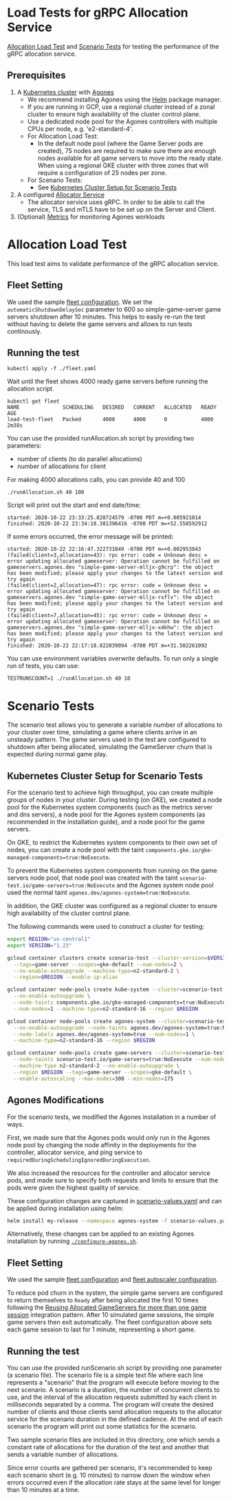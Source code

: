 # Load Tests for gRPC Allocation Service

[Allocation Load Test](#allocation-load-test) and [Scenario Tests](#scenario-tests)
for testing the performance of the gRPC allocation service.

## Prerequisites

1. A [Kubernetes cluster](https://agones.dev/site/docs/installation/creating-cluster/) with [Agones](https://agones.dev/site/docs/installation/install-agones/)
    - We recommend installing Agones using the [Helm](https://agones.dev/site/docs/installation/install-agones/helm/) package manager.
    - If you are running in GCP, use a regional cluster instead of a zonal cluster to ensure high availability of the cluster control plane.
    - Use a dedicated node pool for the Agones controllers with multiple CPUs per node, e.g. 'e2-standard-4'.
    - For Allocation Load Test:
      - In the default node pool (where the Game Server pods are created), 75 nodes are required to make sure there are enough nodes available for all game servers to move into the ready state. When using a regional GKE cluster with three zones that will require a configuration of 25 nodes per zone.
    - For Scenario Tests:
      - See [Kubernetes Cluster Setup for Scenario Tests](#kubernetes-cluster-setup-for-scenario-tests)
2. A configured [Allocator Service](https://agones.dev/site/docs/advanced/allocator-service/)
    - The allocator service uses gRPC. In order to be able to call the service, TLS
and mTLS have to be set up on the Server and Client.
3. (Optional) [Metrics](https://agones.dev/site/docs/guides/metrics/) for monitoring Agones workloads

# Allocation Load Test

This load test aims to validate performance of the gRPC allocation service.

## Fleet Setting

We used the sample [fleet configuration](./fleet.yaml). We set the `automaticShutdownDelaySec` parameter to 600 so simple-game-server game servers shutdown after 10
minutes. This helps to easily re-run the test without having to delete the game servers and allows to run tests continously.


## Running the test

```
kubectl apply -f ./fleet.yaml
````
Wait until the fleet shows 4000 ready game servers before running the allocation script.
```
kubectl get fleet
NAME              SCHEDULING   DESIRED   CURRENT   ALLOCATED   READY   AGE
load-test-fleet   Packed       4000      4000      0           4000    2m38s
```

You can use the provided runAllocation.sh script by providing two parameters:
- number of clients (to do parallel allocations)
- number of allocations for client

For making 4000 allocations calls, you can provide 40 and 100

```
./runAllocation.sh 40 100
```

Script will print out the start and end date/time:
```
started: 2020-10-22 23:33:25.828724579 -0700 PDT m=+0.005921014
finished: 2020-10-22 23:34:18.381396416 -0700 PDT m=+52.558592912
```

If some errors occurred, the error message will be printed:
```
started: 2020-10-22 22:16:47.322731849 -0700 PDT m=+0.002953843
(failed(client=3,allocation=43): rpc error: code = Unknown desc = error updating allocated gameserver: Operation cannot be fulfilled on gameservers.agones.dev "simple-game-server-mlljx-g9crp": the object has been modified; please apply your changes to the latest version and try again
(failed(client=2,allocation=47): rpc error: code = Unknown desc = error updating allocated gameserver: Operation cannot be fulfilled on gameservers.agones.dev "simple-game-server-mlljx-rxflv": the object has been modified; please apply your changes to the latest version and try again
(failed(client=7,allocation=45): rpc error: code = Unknown desc = error updating allocated gameserver: Operation cannot be fulfilled on gameservers.agones.dev "simple-game-server-mlljx-x4khw": the object has been modified; please apply your changes to the latest version and try again
finished: 2020-10-22 22:17:18.822039094 -0700 PDT m=+31.502261092
```

You can use environment variables overwrite defaults. To run only a single run of tests, you can use:
```
TESTRUNSCOUNT=1 ./runAllocation.sh 40 10
```


# Scenario Tests

The scenario test allows you to generate a variable number of allocations to
your cluster over time, simulating a game where clients arrive in an unsteady
pattern. The game servers used in the test are configured to shutdown after
being allocated, simulating the GameServer churn that is expected during
normal game play.

## Kubernetes Cluster Setup for Scenario Tests

For the scenario test to achieve high throughput, you can create multiple groups
of nodes in your cluster. During testing (on GKE), we created a node pool for
the Kubernetes system components (such as the metrics server and dns servers), a
node pool for the Agones system components (as recommended in the installation
guide), and a node pool for the game servers.

On GKE, to restrict the Kubernetes system components to their own set of nodes,
you can create a node pool with the taint
`components.gke.io/gke-managed-components=true:NoExecute`.

To prevent the Kubernetes system components from running on the game servers
node pool, that node pool was created with the taint
`scenario-test.io/game-servers=true:NoExecute`
and the Agones system node pool used the normal taint
`agones.dev/agones-system=true:NoExecute`.

In addition, the GKE cluster was configured as a regional cluster to ensure high
availability of the cluster control plane.

The following commands were used to construct a cluster for testing:

```bash
export REGION="us-central1"
export VERSION="1.23"

gcloud container clusters create scenario-test --cluster-version=$VERSION \
  --tags=game-server --scopes=gke-default --num-nodes=2 \
  --no-enable-autoupgrade --machine-type=n2-standard-2 \
  --region=$REGION --enable-ip-alias

gcloud container node-pools create kube-system --cluster=scenario-test \
  --no-enable-autoupgrade \
  --node-taints components.gke.io/gke-managed-components=true:NoExecute \
  --num-nodes=1 --machine-type=n2-standard-16 --region $REGION

gcloud container node-pools create agones-system --cluster=scenario-test \
  --no-enable-autoupgrade --node-taints agones.dev/agones-system=true:NoExecute \
  --node-labels agones.dev/agones-system=true --num-nodes=1 \
  --machine-type=n2-standard-16 --region $REGION

gcloud container node-pools create game-servers --cluster=scenario-test \
  --node-taints scenario-test.io/game-servers=true:NoExecute --num-nodes=1 \
  --machine-type n2-standard-2 --no-enable-autoupgrade \
  --region $REGION --tags=game-server --scopes=gke-default \
  --enable-autoscaling --max-nodes=300 --min-nodes=175
```

## Agones Modifications

For the scenario tests, we modified the Agones installation in a number of ways.

First, we made sure that the Agones pods would _only_ run in the Agones node
pool by changing the node affinity in the deployments for the controller,
allocator service, and ping service to
`requiredDuringSchedulingIgnoredDuringExecution`.

We also increased the resources for the controller and allocator service pods,
and made sure to specify both requests and limits to ensure that the pods were
given the highest quality of service.

These configuration changes are captured in
[scenario-values.yaml](scenario-values.yaml) and can be applied during
installation using helm:

```bash
helm install my-release --namespace agones-system -f scenario-values.yaml agones/agones --create-namespace
```

Alternatively, these changes can be applied to an existing Agones installation
by running [`./configure-agones.sh`](configure-agones.sh).

## Fleet Setting

We used the sample [fleet configuration](./scenario-fleet.yaml) and [fleet autoscaler configuration](./autoscaler.yaml).

To reduce pod churn in the system, the simple game servers are configured to
return themselves to `Ready` after being allocated the first 10 times following
the [Reusing Allocated GameServers for more than one game
session](https://agones.dev/site/docs/integration-patterns/reusing-gameservers/)
integration pattern. After 10 simulated game sessions, the simple game servers
then exit automatically. The fleet configuration above sets each game session to
last for 1 minute, representing a short game.

## Running the test

You can use the provided runScenario.sh script by providing one parameter (a
scenario file). The scenario file is a simple text file where each line
represents a "scenario" that the program will execute before moving to the next
scenario. A scenario is a duration, the number of concurrent clients to use, and
the interval of the allocation requests submitted by each client in milliseconds
separated by a comma. The program will create the desired number of clients and
those clients send allocation requests to the allocator service for the scenario
duration in the defined cadence. At the end of each scenario the program will print
out some statistics for the scenario.

Two sample scenario files are included in this directory, one which sends a
constant rate of allocations for the duration of the test and another that sends
a variable number of allocations.

Since error counts are gathered per scenario, it's recommended to keep each
scenario short (e.g. 10 minutes) to narrow down the window when errors
occurred even if the allocation rate stays at the same level for longer than
10 minutes at a time.

